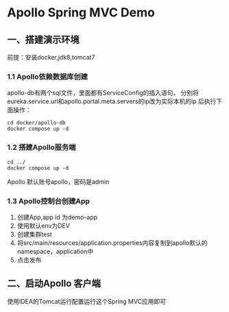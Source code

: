 # Apollo Spring MVC Demo

## 一、搭建演示环境

前提：安装docker,jdk8,tomcat7

### 1.1 Apollo依赖数据库创建

apollo-db有两个sql文件，里面都有ServiceConfig的插入语句，
分别将eureka.service.url和apollo.portal.meta.servers的ip改为实际本机的ip
后执行下面操作：

```
cd docker/apollo-db
docker compose up -d
```

### 1.2 搭建Apollo服务端

```
cd ../
docker compose up -d
```

Apollo 默认账号apollo，密码是admin

### 1.3 Apollo控制台创建App

1. 创建App,app id 为demo-app
2. 使用默认env为DEV
3. 创建集群test
4. 将src/main/resources/application.properties内容复制到apollo默认的namespace，application中
5. 点击发布

## 二、启动Apollo 客户端

使用IDEA的Tomcat运行配置运行这个Spring MVC应用即可